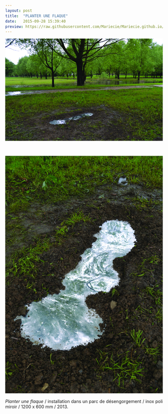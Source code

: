 ```yaml
---
layout: post
title:  "PLANTER UNE FLAQUE"
date:   2015-09-28 15:39:40
preview: https://raw.githubusercontent.com/Mariecie/Mariecie.github.io/master/images/Planter-une-flaque-preview.jpg
---
```


<img src="https://raw.githubusercontent.com/Mariecie/Mariecie.github.io/master/images/Planter-une-flaque.jpg" alt="Planter une flaque est une intervention dans l'espace public, un inox polimiroir est incrust&eacute; dans un parc de la ville d'Angers.Fran&ccedil;ois Dufeil">
<p>&nbsp;</p>

<img src="https://raw.githubusercontent.com/Mariecie/Mariecie.github.io/master/images/Planter-flaque-detail.jpg" alt="Planter une flaque est une intervention dans l'espace public, un inox polimiroir est incrust&eacute; dans un parc de la ville d'Angers.Fran&ccedil;ois Dufeil">

<p style="text-align:justify">
<span style="font-style: italic;">Planter une flaque</span> / installation dans un parc de d&eacute;sengorgement / inox poli miroir / 1200 x 600 mm / 2013.
</p>
